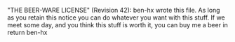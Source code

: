  "THE BEER-WARE LICENSE" (Revision 42):
 ben-hx wrote this file. As long as you retain this notice you
 can do whatever you want with this stuff. If we meet some day, and you think
 this stuff is worth it, you can buy me a beer in return ben-hx

